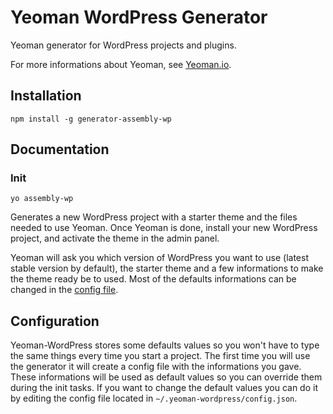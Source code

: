 # Yeoman WordPress Generator

Yeoman generator for WordPress projects and plugins.

For more informations about Yeoman, see [Yeoman.io](http://yeoman.io/).

## Installation

    npm install -g generator-assembly-wp

## Documentation

### Init

    yo assembly-wp

Generates a new WordPress project with a starter theme and the files needed to use Yeoman. Once Yeoman is done, install your new WordPress project, and activate the theme in the admin panel.

Yeoman will ask you which version of WordPress you want to use (latest stable version by default), the starter theme and a few informations to make the theme ready be to used. Most of the defaults informations can be changed in the [config file](#configuration).

## Configuration

Yeoman-WordPress stores some defaults values so you won't have to type the same things every time you start a project. The first time you will use the generator it will create a config file with the informations you gave. These informations will be used as default values so you can override them during the init tasks. If you want to change the default values you can do it by editing the config file located in `~/.yeoman-wordpress/config.json`.
